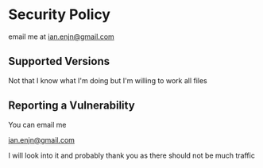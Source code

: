 # Security Policy
email me at ian.enjn@gmail.com

## Supported Versions

Not that I know what I'm doing but I'm willing to work all files

## Reporting a Vulnerability
You can email me

ian.enjn@gmail.com

I will look into it and probably thank you as there should not be much traffic

